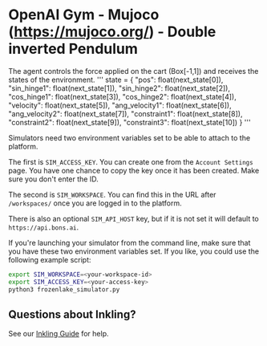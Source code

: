 
# OpenAI Gym - Mujoco (https://mujoco.org/) - Double inverted Pendulum


The agent controls the force applied on the cart (Box[-1,1]) and receives the states of the environment. 
'''
        state = {
            "pos": float(next_state[0]),
            "sin_hinge1": float(next_state[1]),
            "sin_hinge2": float(next_state[2]),
            "cos_hinge1": float(next_state[3]),
            "cos_hinge2": float(next_state[4]),
            "velocity": float(next_state[5]),
            "ang_velocity1": float(next_state[6]),
            "ang_velocity2": float(next_state[7]),
            "constraint1": float(next_state[8]),
            "constraint2": float(next_state[9]),
            "constraint3": float(next_state[10])
        }
'''

Simulators need two environment variables set to be able to attach to the platform.

The first is `SIM_ACCESS_KEY`. You can create one from the `Account Settings` page.
You have one chance to copy the key once it has been created. Make sure you don't enter
the ID.

The second is `SIM_WORKSPACE`. You can find this in the URL after `/workspaces/` once
you are logged in to the platform.

There is also an optional `SIM_API_HOST` key, but if it is not set it will default to `https://api.bons.ai`.

If you're launching your simulator from the command line, make sure that you have these two
environment variables set. If you like, you could use the following example script:

```sh
export SIM_WORKSPACE=<your-workspace-id>
export SIM_ACCESS_KEY=<your-access-key>
python3 frozenlake_simulator.py
```



## Questions about Inkling?

See our [Inkling Guide](https://docs.microsoft.com/en-us/bonsai/inkling/) for help.

